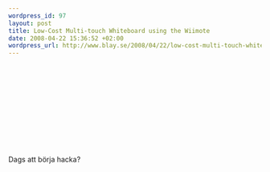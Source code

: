 ```yaml
--- 
wordpress_id: 97
layout: post
title: Low-Cost Multi-touch Whiteboard using the Wiimote
date: 2008-04-22 15:36:52 +02:00
wordpress_url: http://www.blay.se/2008/04/22/low-cost-multi-touch-whiteboard-using-the-wiimote/
---
```

<object width="300"><param name="movie" value="http://www.youtube.com/v/5s5EvhHy7eQ"></param><param name="wmode" value="transparent"></param><embed src="http://www.youtube.com/v/5s5EvhHy7eQ" type="application/x-shockwave-flash" wmode="transparent" width="300"></embed></object></br><p><p><br />Dags att b&ouml;rja hacka?</p></p>
